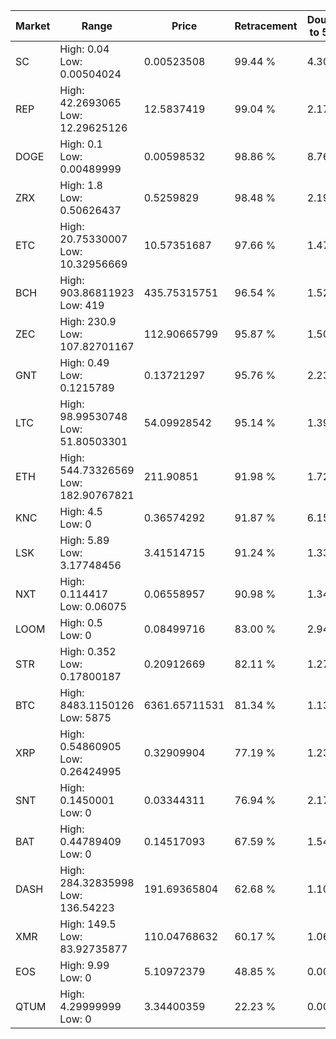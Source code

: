 | Market | Range | Price| Retracement | Doubles to 50% |
| --- | --- | --- | --- | --- |
| SC | High: 0.04<br />Low: 0.00504024 | 0.00523508 | 99.44 % | 4.30 |
| REP | High: 42.2693065<br />Low: 12.29625126 | 12.5837419 | 99.04 % | 2.17 |
| DOGE | High: 0.1<br />Low: 0.00489999 | 0.00598532 | 98.86 % | 8.76 |
| ZRX | High: 1.8<br />Low: 0.50626437 | 0.5259829 | 98.48 % | 2.19 |
| ETC | High: 20.75330007<br />Low: 10.32956669 | 10.57351687 | 97.66 % | 1.47 |
| BCH | High: 903.86811923<br />Low: 419 | 435.75315751 | 96.54 % | 1.52 |
| ZEC | High: 230.9<br />Low: 107.82701167 | 112.90665799 | 95.87 % | 1.50 |
| GNT | High: 0.49<br />Low: 0.1215789 | 0.13721297 | 95.76 % | 2.23 |
| LTC | High: 98.99530748<br />Low: 51.80503301 | 54.09928542 | 95.14 % | 1.39 |
| ETH | High: 544.73326569<br />Low: 182.90767821 | 211.90851 | 91.98 % | 1.72 |
| KNC | High: 4.5<br />Low: 0 | 0.36574292 | 91.87 % | 6.15 |
| LSK | High: 5.89<br />Low: 3.17748456 | 3.41514715 | 91.24 % | 1.33 |
| NXT | High: 0.114417<br />Low: 0.06075 | 0.06558957 | 90.98 % | 1.34 |
| LOOM | High: 0.5<br />Low: 0 | 0.08499716 | 83.00 % | 2.94 |
| STR | High: 0.352<br />Low: 0.17800187 | 0.20912669 | 82.11 % | 1.27 |
| BTC | High: 8483.1150126<br />Low: 5875 | 6361.65711531 | 81.34 % | 1.13 |
| XRP | High: 0.54860905<br />Low: 0.26424995 | 0.32909904 | 77.19 % | 1.23 |
| SNT | High: 0.1450001<br />Low: 0 | 0.03344311 | 76.94 % | 2.17 |
| BAT | High: 0.44789409<br />Low: 0 | 0.14517093 | 67.59 % | 1.54 |
| DASH | High: 284.32835998<br />Low: 136.54223 | 191.69365804 | 62.68 % | 1.10 |
| XMR | High: 149.5<br />Low: 83.92735877 | 110.04768632 | 60.17 % | 1.06 |
| EOS | High: 9.99<br />Low: 0 | 5.10972379 | 48.85 % | 0.00 |
| QTUM | High: 4.29999999<br />Low: 0 | 3.34400359 | 22.23 % | 0.00 |
